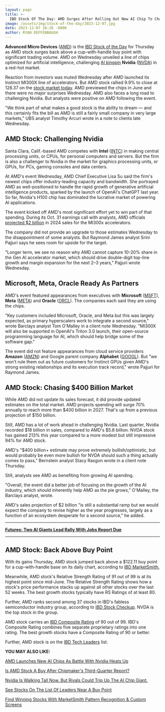 ```yaml
---
layout: page
title: >-
  IBD Stock Of The Day: AMD Surges After Rolling Out New AI Chip To Challenge Nvidia
image: /assets/img/stock-of-the-day/2023-12-07.jpg
date: 2023-12-07 16:26 -0800
author: RYAN DEFFENBAUGH
---
```







**Advanced Micro Devices** ([AMD](https://research.investors.com/quote.aspx?symbol=AMD)) is the [IBD Stock of the Day](https://www.investors.com/research/ibd-stock-of-the-day/) for Thursday as AMD stock surges back above a cup-with-handle buy point with significant trading volume. AMD on Wednesday unveiled a line of chips optimized for artificial intelligence, challenging [AI kingpin](https://www.investors.com/news/technology/nvidia-stock-walks-tall-among-ai-stocks-what-could-trip-it-up/) **Nvidia** ([NVDA](https://research.investors.com/quote.aspx?symbol=NVDA)) in a red-hot market.


Reaction from investors was muted Wednesday after AMD launched its Instinct MI300X line of accelerators. But AMD stock rallied 9.9% to close at 128.37 on the [stock market today](https://www.investors.com/news/stock-market-today-stock-market-news/?). AMD previewed the chips in June and there were no major surprises Wednesday. AMD also faces a long road to challenging Nvidia. But analysts were positive on AMD following the event.


"We think part of what makes a good stock is the ability to dream — and this certainly fits the bill as AMD is still a fairly small company in very large markets," UBS analyst Timothy Arcuri wrote in a note to clients late Wednesday.


AMD Stock: Challenging Nvidia
-----------------------------


Santa Clara, Calif.-based AMD competes with **Intel** ([INTC](https://research.investors.com/quote.aspx?symbol=INTC)) in making central processing units, or CPUs, for personal computers and servers. But the firm is also a challenger to Nvidia in the market for graphics processing units, or GPUs, for PCs, gaming consoles and data centers.


At AMD's event Wednesday, AMD Chief Executive Lisa Su said the firm's newest chips offer industry-leading capacity and bandwidth. She portrayed AMD as well-positioned to handle the rapid growth of generative artificial intelligence products, sparked by the launch of OpenAI's ChatGPT last year. So far, Nvidia's H100 chip has dominated the lucrative market of powering AI applications.


The event kicked off AMD's most significant effort yet to win part of that spending. During its Oct. 31 earnings call with analysts, AMD officials [projected $2 billion](https://www.investors.com/news/technology/amd-stock-chipmaker-returns-to-growth-in-q3/) in 2024 sales for the MI300x accelerators.


The company did not provide an upgrade to those estimates Wednesday to the disappointment of some analysts. But Raymond James analyst Srini Pajjuri says he sees room for upside for the target.


"Longer term, we see no reason why AMD cannot capture 10-20% share in the Gen AI accelerator market, which should drive double-digit top-line growth and margin expansion for the next 2–3 years," Pajjuri wrote Wednesday.


Microsoft, Meta, Oracle Ready As Partners
-----------------------------------------


AMD's event featured appearances from executives with **Microsoft** ([MSFT](https://research.investors.com/quote.aspx?symbol=MSFT)), **Meta** ([META](https://research.investors.com/quote.aspx?symbol=META)) and **Oracle** ([ORCL](https://research.investors.com/quote.aspx?symbol=ORCL)). The companies each said they are using the chips.


"Key customers included Microsoft, Oracle, and Meta but this was largely expected, as primary hyperscalers work to integrate a second source," wrote Barclays analyst Tom O'Malley in a client note Wednesday. "MI300X will also be supported in OpenAI's Triton 3.0 launch, their open-source programming language for AI, which should help bridge some of the software gap."


The event did not feature appearances from cloud service providers **Amazon** ([AMZN](https://research.investors.com/quote.aspx?symbol=AMZN)) and Google parent company **Alphabet** ([GOOGL](https://research.investors.com/quote.aspx?symbol=GOOGL)). But "we won't rule them out as future customers for Instinct GPUs given AMD's strong existing relationships and its execution track record," wrote Pajjuri for Raymond James.


AMD Stock: Chasing $400 Billion Market
--------------------------------------


While AMD did not update its sales forecast, it did provide updated estimates on the total market. AMD projects spending will surge 70% annually to reach more than $400 billion in 2027. That's up from a previous projection of $150 billion.


Still, AMD has a lot of work ahead in challenging Nvidia. Last quarter, Nvidia recorded $18 billion in sales, compared to AMD's $5.8 billion. NVDA stock has gained 213% this year compared to a more modest but still impressive 94% for AMD stock.


AMD's "$400 billion+ estimate may prove extremely bullish/optimistic, but would probably be even more bullish for NVDA should such a thing actually comes to pass," Bernstein analyst Stacy Rasgon wrote in a client note Thursday.


Still, analysts see AMD as benefiting from growing AI spending.


"Overall, the event did a better job of focusing on the growth of the AI industry, which should inherently help AMD as the pie grows," O'Malley, the Barclays analyst, wrote.


AMD's sales projection of $2 billion "is still a substantial ramp but we would expect the company to revise higher as the year progresses, largely as a function of an ecosystem desperate for a second source," he added.




---


**[Futures: Two AI Giants Lead Rally With Jobs Report Due](https://www.investors.com/market-trend/stock-market-today/dow-jones-futures-four-tech-giants-lead-market-move-into-buy-zones-jobs-report-due/)**




---





AMD Stock: Back Above Buy Point
-------------------------------


With its gains Thursday, AMD stock jumped back above a $122.11 buy point for a cup-with-handle base on its daily chart, according to [IBD MarketSmith.](https://marketsmith.investors.com/)


Meanwhile, AMD stock's Relative Strength Rating of 91 out of 99 is at its highest point since mid-June. The Relative Strength Rating shows how a stock's price performance stacks up against all other stocks over the last 52 weeks. The best growth stocks typically have RS Ratings of at least 80.


Further, AMD ranks second among 37 stocks in IBD's fabless semiconductor industry group, according to [IBD Stock Checkup](https://research.investors.com/stock-checkup/nasdaq-advanced-micro-devices-amd.aspx). NVDA is the top stock in the group.


AMD stock carries an [IBD Composite Rating](https://www.investors.com/how-to-invest/investors-corner/how-to-research-growth-stocks/) of 90 out of 99. IBD's Composite Rating combines five separate proprietary ratings into one rating. The best growth stocks have a Composite Rating of 90 or better.


Further, AMD stock is on the [IBD Tech Leaders](https://www.investors.com/data-tables/ibd-tech-leaders-dec-06-2023/) list.


**YOU MAY ALSO LIKE:**


[AMD Launches New AI Chips As Battle With Nvidia Heats Up](https://www.investors.com/news/technology/amd-launches-new-ai-chips-as-battle-with-nvidia-heats-up/)


[Is AMD Stock A Buy After Chipmaker's Third-Quarter Report?](https://www.investors.com/news/technology/amd-stock-buy-now/)


[Nvidia Is Walking Tall Now. But Rivals Could Trip Up The AI Chip Giant.](https://www.investors.com/news/technology/nvidia-stock-walks-tall-among-ai-stocks-what-could-trip-it-up/)


[See Stocks On The List Of Leaders Near A Buy Point](https://www.investors.com/product/leaderboard/?artProdLink=Leaderboard)


[Find Winning Stocks With MarketSmith Pattern Recognition & Custom Screens](https://www.investors.com/product/marketsmith/?artProdLink=MarketSmith)








